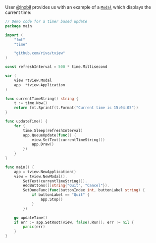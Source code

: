 User [@lnxbil](https://github.com/lnxbil) provides us with an example of a [`Modal`](https://godoc.org/github.com/rivo/tview#Modal) which displays the current time:

```go
// Demo code for a timer based update
package main

import (
	"fmt"
	"time"

	"github.com/rivo/tview"
)

const refreshInterval = 500 * time.Millisecond

var (
	view *tview.Modal
	app  *tview.Application
)

func currentTimeString() string {
	t := time.Now()
	return fmt.Sprintf(t.Format("Current time is 15:04:05"))
}

func updateTime() {
	for {
		time.Sleep(refreshInterval)
		app.QueueUpdate(func() {
			view.SetText(currentTimeString())
			app.Draw()
		})
	}
}

func main() {
	app = tview.NewApplication()
	view = tview.NewModal().
		SetText(currentTimeString()).
		AddButtons([]string{"Quit", "Cancel"}).
		SetDoneFunc(func(buttonIndex int, buttonLabel string) {
			if buttonLabel == "Quit" {
				app.Stop()
			}
		})

	go updateTime()
	if err := app.SetRoot(view, false).Run(); err != nil {
		panic(err)
	}
}
```